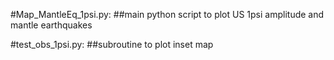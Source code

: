 #Map_MantleEq_1psi.py:
##main python script to plot US 1psi amplitude and mantle earthquakes

#test_obs_1psi.py:
##subroutine to plot inset map

